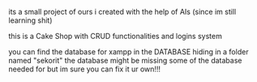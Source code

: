 its a small project of ours i created with the help of AIs (since im still learning shit)

this is a Cake Shop with CRUD functionalities and logins system

you can find the database for xampp in the DATABASE hiding in a folder named "sekorit"
the database might be missing some of the database needed for but im sure you can fix it ur own!!!

